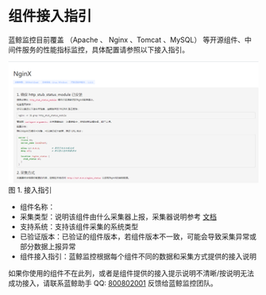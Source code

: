# 组件接入指引

蓝鲸监控目前覆盖 （Apache 、 Nginx 、Tomcat 、MySQL） 等开源组件、中间件服务的性能指标监控，具体配置请参照以下接入指引。

 ![](../../media/component_acesess_tips.png)
 图 1. 接入指引

- 组件名称：
- 采集类型：说明该组件由什么采集器上报，采集器说明参考 [文档](5.1/蓝鲸监控/二次开发/Plugins.md)
- 支持系统：支持该组件采集的系统类型
- 已验证版本：已验证的组件版本，若组件版本不一致，可能会导致采集异常或部分数据上报异常
- 组件接入指引：蓝鲸监控根据每个组件不同的数据和采集方式提供的接入说明

如果你使用的组件不在此列，或者是组件提供的接入提示说明不清晰/按说明无法成功接入，请联系蓝鲸助手 QQ: [800802001](http://wpa.b.qq.com/cgi/wpa.php?ln=1&key=XzgwMDgwMjAwMV80NDMwOTZfODAwODAyMDAxXzJf) 反馈给蓝鲸监控团队。
